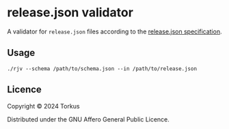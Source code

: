 # release.json validator

A validator for `release.json` files according to the [release.json specification](https://github.com/ogri-la/release.json-specification).

## Usage

    ./rjv --schema /path/to/schema.json --in /path/to/release.json

## Licence

Copyright © 2024 Torkus

Distributed under the GNU Affero General Public Licence.
